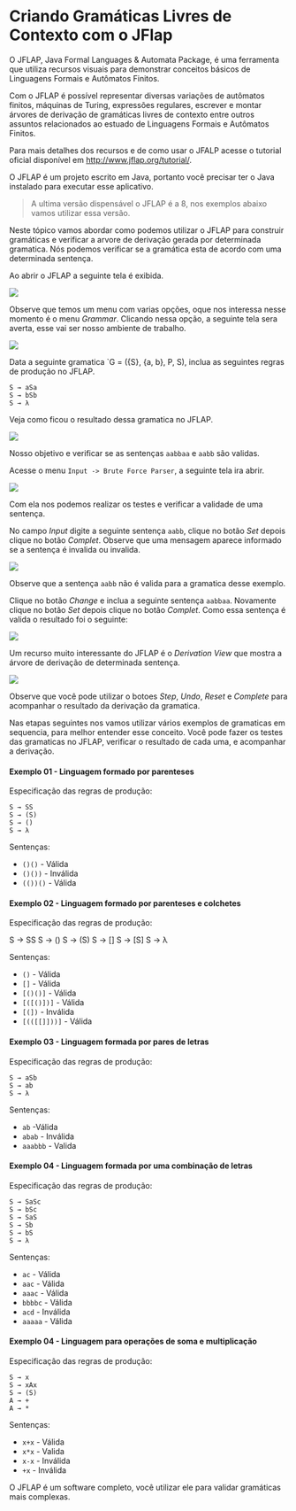 Criando Gramáticas Livres de Contexto com o JFlap
======

O JFLAP, Java Formal Languages & Automata Package, é uma ferramenta que utiliza recursos visuais para demonstrar conceitos básicos de Linguagens Formais e Autômatos Finitos.

Com o JFLAP é possível representar diversas variações de autômatos finitos, máquinas de Turing, expressões regulares, escrever e montar árvores de derivação de gramáticas livres de contexto entre outros assuntos relacionados ao estuado de Linguagens Formais e Autômatos Finitos.

Para mais detalhes dos recursos e de como usar o JFALP acesse o tutorial oficial disponível em http://www.jflap.org/tutorial/.

O JFLAP é um projeto escrito em Java, portanto você precisar ter o Java instalado para executar esse aplicativo.
 
> A ultima versão dispensável o JFLAP é a 8, nos exemplos abaixo vamos utilizar essa versão.

Neste tópico vamos abordar como podemos utilizar o JFLAP para construir gramáticas e verificar a arvore de derivação gerada por determinada gramatica. Nós podemos verificar se a gramática esta de acordo com uma determinada sentença.

Ao abrir o JFLAP a seguinte tela é exibida.

![](../images/part3-JFLAP-options.png)

Observe que temos um menu com varias opções, oque nos interessa nesse momento é o menu *Grammar*. Clicando nessa opção, a seguinte tela sera averta, esse vai ser nosso ambiente de trabalho.

![](../images/part3-JFLAP-options-grammar.png)

Data a seguinte gramatica `G = ({S}, {a, b}, P, S), inclua as seguintes regras de produção no JFLAP.

```
S → aSa
S → bSb
S → λ
```

Veja como ficou o resultado dessa gramatica no JFLAP.

![](../images/part3-JFLAP-options-basic-grammar.png)

Nosso objetivo e verificar se as sentenças `aabbaa` e `aabb` são validas.

Acesse o menu `Input -> Brute Force Parser`, a seguinte tela ira abrir.

![](../images/part3-JFLAP-options-basic-grammar-brute-force-parser.png)

Com ela nos podemos realizar os testes e verificar a validade de uma sentença.

No campo *Input* digite a seguinte sentença `aabb`, clique no botão *Set* depois clique no botão *Complet*. Observe que uma mensagem aparece informado se a sentença é invalida ou invalida.

![](../images/part3-JFLAP-options-basic-grammar-brute-force-parser-invalid.png)

Observe que a sentença `aabb` não é valida para a gramatica desse exemplo.

Clique no botão *Change* e inclua a seguinte sentença `aabbaa`. Novamente clique no botão *Set* depois clique no botão *Complet*. Como essa sentença é valida o resultado foi o seguinte:

![](../images/part3-JFLAP-options-basic-grammar-brute-force-parser-valid.png)

Um recurso muito interessante do JFLAP é o *Derivation View* que mostra a árvore de derivação de determinada sentença.

![](../images/part3-JFLAP-options-basic-grammar-brute-force-parser-valid-tree.png)

Observe que você pode utilizar o botoes *Step*, *Undo*, *Reset* e *Complete* para acompanhar o resultado da derivação da gramatica.

Nas etapas seguintes nos vamos utilizar vários exemplos de gramaticas em sequencia, para melhor entender esse conceito. Você pode fazer os testes das gramaticas no JFLAP, verificar o resultado de cada uma, e acompanhar a derivação.

#### Exemplo 01 - Linguagem formado por parenteses

Especificação das regras de produção:

```  
S → SS
S → (S)
S → ()
S → λ
```

Sentenças:

* `()()` - Válida
* `()())` - Inválida
* `(())()` - Válida

#### Exemplo 02 - Linguagem formado por parenteses e colchetes

Especificação das regras de produção:

S → SS
S → ()
S → (S)
S → []
S → [S]
S → λ

Sentenças:


* `()` - Válida
* `[]` - Válida
* `[()()]` - Válida
* `[([()])]` - Válida
* `[(])` -  Inválida
* `[(([[]]))]` - Válida


#### Exemplo 03 - Linguagem formada por pares de  letras

Especificação das regras de produção:

```  
S → aSb
S → ab
S → λ
```

Sentenças:

* `ab` -Válida
* `abab` - Inválida
* `aaabbb` - Valida

#### Exemplo 04 - Linguagem formada por uma combinação de letras

Especificação das regras de produção:

```
S → SaSc
S → bSc
S → SaS
S → Sb
S → bS
S → λ
```

Sentenças:

* `ac` - Válida
* `aac` - Válida
* `aaac` - Válida
* `bbbbc` - Válida
* `acd` - Inválida
* `aaaaa` - Válida

#### Exemplo 04 - Linguagem para operações de soma e multiplicação 

Especificação das regras de produção:

```
S → x
S → xAx
S → (S)
A → +
A → *
```

Sentenças:

* `x+x` - Válida
* `x*x` - Valida
* `x-x` - Inválida
* `+x` - Inválida


O JFLAP é um software completo, você utilizar ele para validar gramáticas mais complexas.
